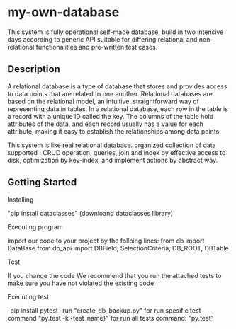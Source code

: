 # my-own-database

This system is fully operational self-made database, build in two intensive days according to generic API suitable for differing relational and non-relational functionalities and pre-written test cases.

## Description

A relational database is a type of database that stores and provides access to data points that are related to one another. Relational databases are based on the relational model, an intuitive, straightforward way of representing data in tables. In a relational database, each row in the table is a record with a unique ID called the key. The columns of the table hold attributes of the data, and each record usually has a value for each attribute, making it easy to establish the relationships among data points.

This system is like real relational database. organized collection of data supported : CRUD operation, queries, join and index
by effective access to disk, optimization by key-index, and implement actions by abstract way.

## Getting Started

Installing

"pip install dataclasses" (downloand dataclasses library)

Executing program

import our code to your project by the folloing lines:
from db import DataBase
from db_api import DBField, SelectionCriteria, DB_ROOT, DBTable

Test

If you change the code We recommend that you run the attached tests to make sure you have not violated the existing code

Executing test

-pip install pytest
-run "create_db_backup.py"
for run spesific test command "py.test -k {test_name}"
for run all tests command: "py.test"
